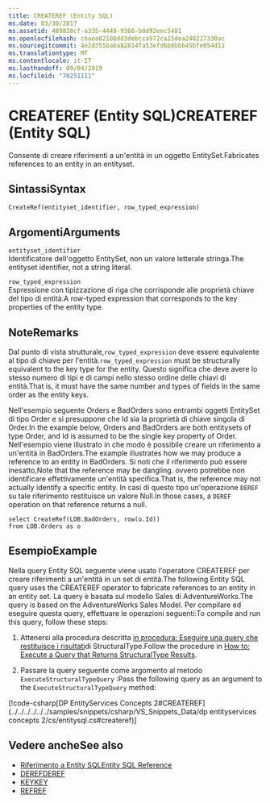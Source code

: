 ```yaml
---
title: CREATEREF (Entity SQL)
ms.date: 03/30/2017
ms.assetid: 489828cf-a335-4449-9360-b0d92eec5481
ms.openlocfilehash: cbaea82108dd3debcca972ca15dea248227330ac
ms.sourcegitcommit: 4e2d355baba82814fa53efd6b8bbb45bfe054d11
ms.translationtype: MT
ms.contentlocale: it-IT
ms.lasthandoff: 09/04/2019
ms.locfileid: "70251111"
---
```

# <a name="createref-entity-sql"></a><span data-ttu-id="f04b7-102">CREATEREF (Entity SQL)</span><span class="sxs-lookup"><span data-stu-id="f04b7-102">CREATEREF (Entity SQL)</span></span>
<span data-ttu-id="f04b7-103">Consente di creare riferimenti a un'entità in un oggetto EntitySet.</span><span class="sxs-lookup"><span data-stu-id="f04b7-103">Fabricates references to an entity in an entityset.</span></span>  
  
## <a name="syntax"></a><span data-ttu-id="f04b7-104">Sintassi</span><span class="sxs-lookup"><span data-stu-id="f04b7-104">Syntax</span></span>  
  
```  
CreateRef(entityset_identifier, row_typed_expression)  
```  
  
## <a name="arguments"></a><span data-ttu-id="f04b7-105">Argomenti</span><span class="sxs-lookup"><span data-stu-id="f04b7-105">Arguments</span></span>  
 `entityset_identifier`  
 <span data-ttu-id="f04b7-106">Identificatore dell'oggetto EntitySet, non un valore letterale stringa.</span><span class="sxs-lookup"><span data-stu-id="f04b7-106">The entityset identifier, not a string literal.</span></span>  
  
 `row_typed_expression`  
 <span data-ttu-id="f04b7-107">Espressione con tipizzazione di riga che corrisponde alle proprietà chiave del tipo di entità.</span><span class="sxs-lookup"><span data-stu-id="f04b7-107">A row-typed expression that corresponds to the key properties of the entity type.</span></span>  
  
## <a name="remarks"></a><span data-ttu-id="f04b7-108">Note</span><span class="sxs-lookup"><span data-stu-id="f04b7-108">Remarks</span></span>  
 <span data-ttu-id="f04b7-109">Dal punto di vista strutturale,`row_typed_expression` deve essere equivalente al tipo di chiave per l'entità.</span><span class="sxs-lookup"><span data-stu-id="f04b7-109">`row_typed_expression` must be structurally equivalent to the key type for the entity.</span></span> <span data-ttu-id="f04b7-110">Questo significa che deve avere lo stesso numero di tipi e di campi nello stesso ordine delle chiavi di entità.</span><span class="sxs-lookup"><span data-stu-id="f04b7-110">That is, it must have the same number and types of fields in the same order as the entity keys.</span></span>  
  
 <span data-ttu-id="f04b7-111">Nell'esempio seguente Orders e BadOrders sono entrambi oggetti EntitySet di tipo Order e si presuppone che Id sia la proprietà di chiave singola di Order.</span><span class="sxs-lookup"><span data-stu-id="f04b7-111">In the example below, Orders and BadOrders are both entitysets of type Order, and Id is assumed to be the single key property of Order.</span></span> <span data-ttu-id="f04b7-112">Nell'esempio viene illustrato in che modo è possibile creare un riferimento a un'entità in BadOrders.</span><span class="sxs-lookup"><span data-stu-id="f04b7-112">The example illustrates how we may produce a reference to an entity in BadOrders.</span></span> <span data-ttu-id="f04b7-113">Si noti che il riferimento può essere inesatto,</span><span class="sxs-lookup"><span data-stu-id="f04b7-113">Note that the reference may be dangling.</span></span>  <span data-ttu-id="f04b7-114">ovvero potrebbe non identificare effettivamente un'entità specifica.</span><span class="sxs-lookup"><span data-stu-id="f04b7-114">That is, the reference may not actually identify a specific entity.</span></span> <span data-ttu-id="f04b7-115">In casi di questo tipo un'operazione `DEREF` su tale riferimento restituisce un valore Null.</span><span class="sxs-lookup"><span data-stu-id="f04b7-115">In those cases, a `DEREF` operation on that reference returns a null.</span></span>  
  
```  
select CreateRef(LOB.BadOrders, row(o.Id))   
from LOB.Orders as o   
```  
  
## <a name="example"></a><span data-ttu-id="f04b7-116">Esempio</span><span class="sxs-lookup"><span data-stu-id="f04b7-116">Example</span></span>  
 <span data-ttu-id="f04b7-117">Nella query Entity SQL seguente viene usato l'operatore CREATEREF per creare riferimenti a un'entità in un set di entità.</span><span class="sxs-lookup"><span data-stu-id="f04b7-117">The following Entity SQL query uses the CREATEREF operator to fabricate references to an entity in an entity set.</span></span> <span data-ttu-id="f04b7-118">La query è basata sul modello Sales di AdventureWorks.</span><span class="sxs-lookup"><span data-stu-id="f04b7-118">The query is based on the AdventureWorks Sales Model.</span></span> <span data-ttu-id="f04b7-119">Per compilare ed eseguire questa query, effettuare le operazioni seguenti:</span><span class="sxs-lookup"><span data-stu-id="f04b7-119">To compile and run this query, follow these steps:</span></span>  
  
1. <span data-ttu-id="f04b7-120">Attenersi alla procedura descritta [in procedura: Eseguire una query che restituisce i risultati](../how-to-execute-a-query-that-returns-structuraltype-results.md)di StructuralType.</span><span class="sxs-lookup"><span data-stu-id="f04b7-120">Follow the procedure in [How to: Execute a Query that Returns StructuralType Results](../how-to-execute-a-query-that-returns-structuraltype-results.md).</span></span>  
  
2. <span data-ttu-id="f04b7-121">Passare la query seguente come argomento al metodo `ExecuteStructuralTypeQuery` :</span><span class="sxs-lookup"><span data-stu-id="f04b7-121">Pass the following query as an argument to the `ExecuteStructuralTypeQuery` method:</span></span>  
  
 [!code-csharp[DP EntityServices Concepts 2#CREATEREF](../../../../../../samples/snippets/csharp/VS_Snippets_Data/dp entityservices concepts 2/cs/entitysql.cs#createref)]  
  
## <a name="see-also"></a><span data-ttu-id="f04b7-122">Vedere anche</span><span class="sxs-lookup"><span data-stu-id="f04b7-122">See also</span></span>

- [<span data-ttu-id="f04b7-123">Riferimento a Entity SQL</span><span class="sxs-lookup"><span data-stu-id="f04b7-123">Entity SQL Reference</span></span>](entity-sql-reference.md)
- [<span data-ttu-id="f04b7-124">DEREF</span><span class="sxs-lookup"><span data-stu-id="f04b7-124">DEREF</span></span>](deref-entity-sql.md)
- [<span data-ttu-id="f04b7-125">KEY</span><span class="sxs-lookup"><span data-stu-id="f04b7-125">KEY</span></span>](key-entity-sql.md)
- [<span data-ttu-id="f04b7-126">REF</span><span class="sxs-lookup"><span data-stu-id="f04b7-126">REF</span></span>](ref-entity-sql.md)
